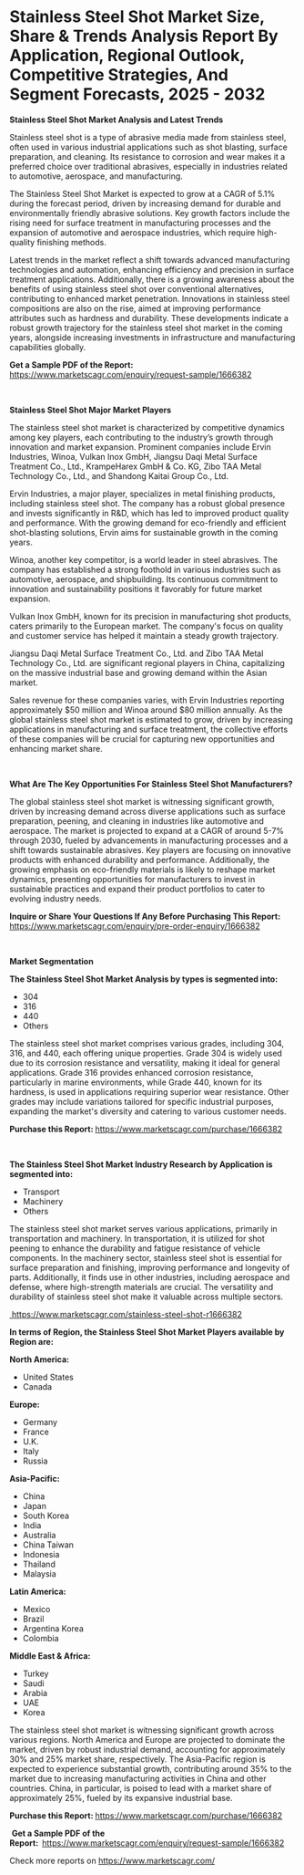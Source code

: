 <p><h1>Stainless Steel Shot Market Size, Share & Trends Analysis Report By Application, Regional Outlook, Competitive Strategies, And Segment Forecasts, 2025 - 2032</h1></p><p><strong>Stainless Steel Shot Market Analysis and Latest Trends</strong></p>
<p><p>Stainless steel shot is a type of abrasive media made from stainless steel, often used in various industrial applications such as shot blasting, surface preparation, and cleaning. Its resistance to corrosion and wear makes it a preferred choice over traditional abrasives, especially in industries related to automotive, aerospace, and manufacturing.</p><p>The Stainless Steel Shot Market is expected to grow at a CAGR of 5.1% during the forecast period, driven by increasing demand for durable and environmentally friendly abrasive solutions. Key growth factors include the rising need for surface treatment in manufacturing processes and the expansion of automotive and aerospace industries, which require high-quality finishing methods.</p><p>Latest trends in the market reflect a shift towards advanced manufacturing technologies and automation, enhancing efficiency and precision in surface treatment applications. Additionally, there is a growing awareness about the benefits of using stainless steel shot over conventional alternatives, contributing to enhanced market penetration. Innovations in stainless steel compositions are also on the rise, aimed at improving performance attributes such as hardness and durability. These developments indicate a robust growth trajectory for the stainless steel shot market in the coming years, alongside increasing investments in infrastructure and manufacturing capabilities globally.</p></p>
<p><strong>Get a Sample PDF of the Report:&nbsp;</strong> <a href="https://www.marketscagr.com/enquiry/request-sample/1666382?utm_campaign=2796&utm_medium=2&utm_source=Github&utm_content=ia&utm_term=02042025&utm_id=stainless-steel-shot">https://www.marketscagr.com/enquiry/request-sample/1666382</a></p>
<p>&nbsp;</p>
<p><strong>Stainless Steel Shot Major Market Players</strong></p>
<p><p>The stainless steel shot market is characterized by competitive dynamics among key players, each contributing to the industry’s growth through innovation and market expansion. Prominent companies include Ervin Industries, Winoa, Vulkan Inox GmbH, Jiangsu Daqi Metal Surface Treatment Co., Ltd., KrampeHarex GmbH & Co. KG, Zibo TAA Metal Technology Co., Ltd., and Shandong Kaitai Group Co., Ltd.</p><p>Ervin Industries, a major player, specializes in metal finishing products, including stainless steel shot. The company has a robust global presence and invests significantly in R&D, which has led to improved product quality and performance. With the growing demand for eco-friendly and efficient shot-blasting solutions, Ervin aims for sustainable growth in the coming years.</p><p>Winoa, another key competitor, is a world leader in steel abrasives. The company has established a strong foothold in various industries such as automotive, aerospace, and shipbuilding. Its continuous commitment to innovation and sustainability positions it favorably for future market expansion.</p><p>Vulkan Inox GmbH, known for its precision in manufacturing shot products, caters primarily to the European market. The company's focus on quality and customer service has helped it maintain a steady growth trajectory. </p><p>Jiangsu Daqi Metal Surface Treatment Co., Ltd. and Zibo TAA Metal Technology Co., Ltd. are significant regional players in China, capitalizing on the massive industrial base and growing demand within the Asian market. </p><p>Sales revenue for these companies varies, with Ervin Industries reporting approximately $50 million and Winoa around $80 million annually. As the global stainless steel shot market is estimated to grow, driven by increasing applications in manufacturing and surface treatment, the collective efforts of these companies will be crucial for capturing new opportunities and enhancing market share.</p></p>
<p>&nbsp;</p>
<p><strong>What Are The Key Opportunities For Stainless Steel Shot Manufacturers?</strong></p>
<p><p>The global stainless steel shot market is witnessing significant growth, driven by increasing demand across diverse applications such as surface preparation, peening, and cleaning in industries like automotive and aerospace. The market is projected to expand at a CAGR of around 5-7% through 2030, fueled by advancements in manufacturing processes and a shift towards sustainable abrasives. Key players are focusing on innovative products with enhanced durability and performance. Additionally, the growing emphasis on eco-friendly materials is likely to reshape market dynamics, presenting opportunities for manufacturers to invest in sustainable practices and expand their product portfolios to cater to evolving industry needs.</p></p>
<p><strong>Inquire or Share Your Questions If Any Before Purchasing This Report:</strong> <a href="https://www.marketscagr.com/enquiry/pre-order-enquiry/1666382?utm_campaign=2796&utm_medium=2&utm_source=Github&utm_content=ia&utm_term=02042025&utm_id=stainless-steel-shot">https://www.marketscagr.com/enquiry/pre-order-enquiry/1666382</a></p>
<p>&nbsp;</p>
<p><strong>Market Segmentation</strong></p>
<p><strong>The Stainless Steel Shot Market Analysis by types is segmented into:</strong></p>
<p><ul><li>304</li><li>316</li><li>440</li><li>Others</li></ul></p>
<p><p>The stainless steel shot market comprises various grades, including 304, 316, and 440, each offering unique properties. Grade 304 is widely used due to its corrosion resistance and versatility, making it ideal for general applications. Grade 316 provides enhanced corrosion resistance, particularly in marine environments, while Grade 440, known for its hardness, is used in applications requiring superior wear resistance. Other grades may include variations tailored for specific industrial purposes, expanding the market's diversity and catering to various customer needs.</p></p>
<p><strong>Purchase this Report:&nbsp;</strong><a href="https://www.marketscagr.com/purchase/1666382?utm_campaign=2796&utm_medium=2&utm_source=Github&utm_content=ia&utm_term=02042025&utm_id=stainless-steel-shot">https://www.marketscagr.com/purchase/1666382</a></p>
<p>&nbsp;</p>
<p><strong>The Stainless Steel Shot Market Industry Research by Application is segmented into:</strong></p>
<p><ul><li>Transport</li><li>Machinery</li><li>Others</li></ul></p>
<p><p>The stainless steel shot market serves various applications, primarily in transportation and machinery. In transportation, it is utilized for shot peening to enhance the durability and fatigue resistance of vehicle components. In the machinery sector, stainless steel shot is essential for surface preparation and finishing, improving performance and longevity of parts. Additionally, it finds use in other industries, including aerospace and defense, where high-strength materials are crucial. The versatility and durability of stainless steel shot make it valuable across multiple sectors.</p></p>
<p><a href="https://www.marketscagr.com/stainless-steel-shot-r1666382?utm_campaign=2796&utm_medium=2&utm_source=Github&utm_content=ia&utm_term=02042025&utm_id=stainless-steel-shot">&nbsp;https://www.marketscagr.com/stainless-steel-shot-r1666382</a></p>
<p><strong>In terms of Region, the Stainless Steel Shot Market Players available by Region are:</strong></p>
<p>
    <p> <strong> North America: </strong>
        <ul>
            <li>United States</li>
            <li>Canada</li>
        </ul>
        </p> 
    <p> <strong> Europe: </strong>
        <ul>
            <li>Germany</li>
            <li>France</li>
            <li>U.K.</li>
            <li>Italy</li>
            <li>Russia</li>
        </ul>
        </p> 
    <p> <strong> Asia-Pacific: </strong>
        <ul>
            <li>China</li>
            <li>Japan</li>
            <li>South Korea</li>
            <li>India</li>
            <li>Australia</li>
            <li>China Taiwan</li>
            <li>Indonesia</li>
            <li>Thailand</li>
            <li>Malaysia</li>
        </ul>
        </p> 
    <p> <strong> Latin America: </strong>
        <ul>
            <li>Mexico</li>
            <li>Brazil</li>
            <li>Argentina Korea</li>
            <li>Colombia</li>
        </ul>
        </p> 
    <p> <strong> Middle East & Africa: </strong>
        <ul>
            <li>Turkey</li>
            <li>Saudi</li>
            <li>Arabia</li>
            <li>UAE</li>
            <li>Korea</li>
        </ul>
    </p>
    </p>
<p><p>The stainless steel shot market is witnessing significant growth across various regions. North America and Europe are projected to dominate the market, driven by robust industrial demand, accounting for approximately 30% and 25% market share, respectively. The Asia-Pacific region is expected to experience substantial growth, contributing around 35% to the market due to increasing manufacturing activities in China and other countries. China, in particular, is poised to lead with a market share of approximately 25%, fueled by its expansive industrial base.</p></p>
<p><strong>Purchase this Report: </strong><a href="https://www.marketscagr.com/purchase/1666382?utm_campaign=2796&utm_medium=2&utm_source=Github&utm_content=ia&utm_term=02042025&utm_id=stainless-steel-shot">https://www.marketscagr.com/purchase/1666382</a></p>
<p>&nbsp;<strong>Get a Sample PDF of the Report:&nbsp;&nbsp;</strong><a href="https://www.marketscagr.com/enquiry/request-sample/1666382?utm_campaign=2796&utm_medium=2&utm_source=Github&utm_content=ia&utm_term=02042025&utm_id=stainless-steel-shot">https://www.marketscagr.com/enquiry/request-sample/1666382</a></p>
<p><strong></strong></p>
<p>Check more reports on <a href="https://www.marketscagr.com/?utm_campaign=2796&utm_medium=2&utm_source=Github&utm_content=ia&utm_term=02042025&utm_id=stainless-steel-shot">https://www.marketscagr.com/</a></p>